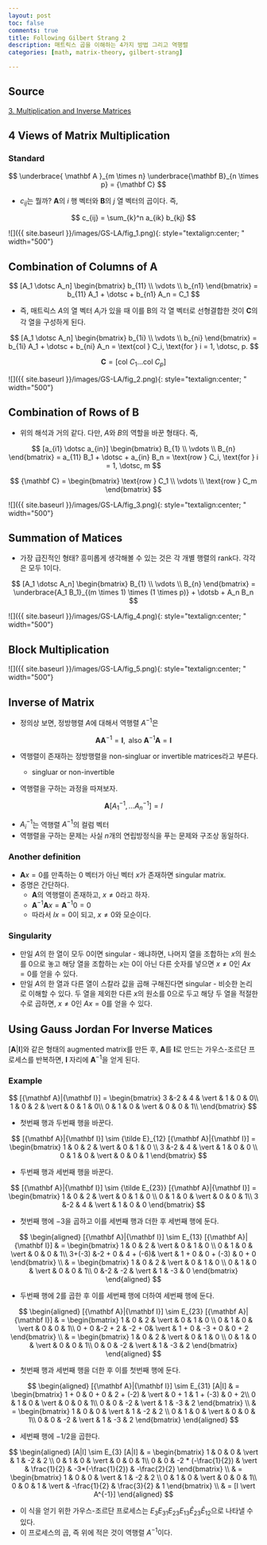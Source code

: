 ```yaml
---
layout: post
toc: false
comments: true
title: Following Gilbert Strang 2
description: 매트릭스 곱을 이해하는 4가지 방법 그리고 역행렬 
categories: [math, matrix-theory, gilbert-strang]

---
```



## Source 

[3. Multiplication and Inverse Matrices](https://www.youtube.com/watch?v=FX4C-JpTFgY)

## 4 Views of Matrix Multiplication 

### Standard 

$$
\underbrace{ \mathbf A }_{m \times n} \underbrace{\mathbf B}_{n \times p} = {\mathbf C}
$$

- $c_{ij}$는 뭘까? $\mathbf A$의 $i$ 행 벡터와 $\mathbf B$의 $j$ 열 벡터의 곱이다. 즉, 

$$
c_{ij} = \sum_{k}^n a_{ik} b_{kj}
$$

![]({{ site.baseurl }}/images/GS-LA/fig_1.png){: style="textalign:center; " width="500"}

## Combination of Columns of A 

$$
[A_1 \dotsc A_n] 
\begin{bmatrix}
b_{11} \\
\vdots \\
b_{n1}
\end{bmatrix} = b_{11} A_1 + \dotsc + b_{n1} A_n = C_1
$$

- 즉, 매트릭스 $A$의 열 벡터 $A_i$가 있을 때 이를 B의 각 열 벡터로 선형결합한 것이 $\mathbf C$의 각 열을 구성하게 된다. 

$$
[A_1 \dotsc A_n] 
\begin{bmatrix}
b_{1i} \\
\vdots \\
b_{ni}
\end{bmatrix} = b_{1i} A_1 + \dotsc + b_{ni} A_n = \text{col } C_i, \text{for } i = 1, \dotsc, p.
$$

$$
{\mathbf C} = [\text{col }C_1 \dotsc \text{col } C_p]
$$


![]({{ site.baseurl }}/images/GS-LA/fig_2.png){: style="textalign:center; " width="500"}

## Combination of Rows of B 

- 위의 해석과 거의 같다. 다만, $A$와 $B$의 역할을 바꾼 형태다. 즉, 

$$
[a_{i1} \dotsc a_{in}] 
\begin{bmatrix}
B_{1} \\
\vdots \\
B_{n}
\end{bmatrix} = a_{11} B_1 + \dotsc + a_{in} B_n = \text{row } C_i, \text{for } i = 1, \dotsc, m
$$

$$
{\mathbf C} =
\begin{bmatrix} 
\text{row } C_1 \\
\vdots \\
\text{row } C_m
\end{bmatrix}
$$


![]({{ site.baseurl }}/images/GS-LA/fig_3.png){: style="textalign:center; " width="500"}

## Summation of Matices 

- 가장 급진적인 형태? 흥미롭게 생각해볼 수 있는 것은 각 개별 행렬의 rank다. 각각은 모두 1이다. 

$$
[A_1 \dotsc A_n]
\begin{bmatrix}
B_{1} \\
\vdots \\
B_{n}
\end{bmatrix} = \underbrace{A_1 B_1}_{(m \times 1) \times (1 \times p)} + \dotsb + A_n B_n
$$

![]({{ site.baseurl }}/images/GS-LA/fig_4.png){: style="textalign:center; " width="500"}

## Block Multiplication 

![]({{ site.baseurl }}/images/GS-LA/fig_5.png){: style="textalign:center; " width="500"}

## Inverse of Matrix 

- 정의상 보면, 정방행렬 $A$에 대해서 역행렬 $A^{-1}$은 

$$
{\mathbf A} {\mathbf A}^{-1} = {\mathbf I}, \text{ also } {\mathbf A}^{-1} {\mathbf A} = {\mathbf I}
$$

- 역행렬이 존재하는 정방행렬을 non-singluar or invertible matrices라고 부른다. 
	- singluar or non-invertible 

- 역행렬을 구하는 과정을 따져보자. 

$$
{\mathbf A} [A^{-1}_1, \dotsc A^{-1}_n] = I 
$$

- $A^{-1}_i$는 역행렬 $A^{-1}$의 컬럼 벡터 
- 역행렬을 구하는 문제는 사실 $n$개의 연립방정식을 푸는 문제와 구조상 동일하다. 

### Another definition 

- ${\mathbf A} x = 0$를 만족하는 $0$ 벡터가 아닌 벡터 $x$가 존재하면 singular matrix. 
- 증명은 간단하다. 
	- $\mathbf A$의 역행렬이 존재하고, $x \neq 0$라고 하자.
	- ${\mathbf A}^{-1} {\mathbf A} x = {\mathbf A}^{-1} 0 = 0$ 
	- 따라서 $Ix = 0$이 되고, $x \neq 0$와 모순이다.  

### Singularity 

- 만일 $A$의 한 열이 모두 0이면 singular 
		- 왜냐하면, 나머지 열을 조합하는 $x$의 원소를 0으로 놓고 해당 열을 조합하는 $x$는 0이 아닌 다른 숫자를 넣으면 $x \neq 0$인 $A x = 0$를 얻을 수 있다. 
- 만일 $A$의 한 열과 다른 열이 스칼라 값을 곱해 구해진다면 singular 
		- 비슷한 논리로 이해할 수 있다. 두 열을 제외한 다른 $x$의 원소를 0으로 두고 해당 두 열을 적절한 수로 곱하면, $x \neq 0$인 $A x = 0$를 얻을 수 있다. 

## Using Gauss Jordan For Inverse Matices 

$[{\mathbf A} \vert {\mathbf I}]$와 같은 형태의 augmented matrix를 만든 후, $\mathbf A$를 $\mathbf I$로 만드는 가우스-조르단 프로세스를 반복하면, $\mathbf I$ 자리에 ${\mathbf A}^{-1}$을 얻게 된다. 

### Example 

$$
[{\mathbf A}|{\mathbf I}] = 
\begin{bmatrix}
3 &-2 & 4 & \vert & 1 & 0 & 0\\ 
1 & 0 & 2 & \vert & 0 & 1 & 0\\
0 & 1 & 0 & \vert & 0 & 0 & 1\\
\end{bmatrix}
$$

- 첫번째 행과 두번째 행을 바꾼다. 

$$
[{\mathbf A}|{\mathbf I}]  \sim 
{\tilde E}_{12} [{\mathbf A}|{\mathbf I}]  = 
\begin{bmatrix}
1 & 0 & 2 & \vert & 0 & 1 & 0 \\
3 &-2 & 4 & \vert & 1 & 0 & 0 \\
0 & 1 & 0 & \vert & 0 & 0 & 1 
\end{bmatrix}
$$

- 두번째 행과 세번째 행을 바꾼다. 

$$
[{\mathbf A}|{\mathbf I}] \sim
{\tilde E_{23}} [{\mathbf A}|{\mathbf I}] = 
\begin{bmatrix}
1 & 0 & 2 & \vert & 0 & 1 & 0 \\
0 & 1 & 0 & \vert & 0 & 0 & 1\\
3 &-2 & 4 & \vert & 1 & 0 & 0
\end{bmatrix}
$$

- 첫번째 행에 $-3$을 곱하고 이를 세번째 행과 더한 후 세번째 행에 둔다. 

$$
\begin{aligned}
[{\mathbf A}|{\mathbf I}] \sim
E_{13} [{\mathbf A}|{\mathbf I}] & = 
\begin{bmatrix}
1 & 0 & 2 & \vert & 0 & 1 & 0 \\
0 & 1 & 0 & \vert & 0 & 0 & 1\\
3+(-3) &-2 + 0 & 4 + (-6)& \vert & 1 + 0 & 0 + (-3) & 0 + 0
\end{bmatrix} \\
& = 
\begin{bmatrix}
1 & 0 & 2 & \vert & 0 & 1 & 0 \\
0 & 1 & 0 & \vert & 0 & 0 & 1\\
0 &-2 & -2 & \vert & 1 & -3 &  0
\end{bmatrix}
\end{aligned}
$$

- 두번째 행에 2를 곱한 후 이를 세번째 행에 더하여 세번째 행에 둔다. 

$$
\begin{aligned}
[{\mathbf A}|{\mathbf I}] \sim
E_{23} [{\mathbf A}|{\mathbf I}] & = 
\begin{bmatrix}
1 & 0 & 2 & \vert & 0 & 1 & 0 \\
0 & 1 & 0 & \vert & 0 & 0 & 1\\
0 + 0 &-2 + 2 & -2 + 0& \vert & 1 + 0 & -3 + 0 &  0 + 2
\end{bmatrix} \\
& = 
\begin{bmatrix}
1 & 0 & 2 & \vert & 0 & 1 & 0 \\
0 & 1 & 0 & \vert & 0 & 0 & 1\\
0 & 0 & -2 & \vert & 1 & -3 &  2
\end{bmatrix}
\end{aligned}
$$

- 첫번째 행과 세번째 행을 더한 후 이를 첫번째 행에 둔다. 

$$
\begin{aligned}
[{\mathbf A}|{\mathbf I}] \sim
E_{31} [A|I] & = 
\begin{bmatrix}
1 + 0 & 0 + 0 & 2 + (-2) & \vert & 0 + 1 & 1 + (-3) & 0 + 2\\
0 & 1 & 0 & \vert & 0 & 0 & 1\\
0 & 0 & -2 & \vert & 1 & -3 &  2
\end{bmatrix} \\
& = 
\begin{bmatrix}
1 & 0 & 0 & \vert & 1 & -2 & 2 \\
0 & 1 & 0 & \vert & 0 & 0 & 1\\
0 & 0 & -2 & \vert & 1 & -3 &  2
\end{bmatrix}
\end{aligned}
$$

- 세번째 행에 $-1/2$을 곱한다. 

$$
\begin{aligned}
[A|I] \sim
E_{3} [A|I] & = 
\begin{bmatrix}
1 & 0 & 0 & \vert & 1 & -2 & 2 \\
0 & 1 & 0 & \vert & 0 & 0 & 1\\
0 & 0 & -2 * (-\frac{1}{2}) & \vert & \frac{1}{2} & -3*(-\frac{1}{2}) & -\frac{2}{2}
\end{bmatrix} \\
& = 
\begin{bmatrix}
1 & 0 & 0 & \vert & 1 & -2 & 2 \\
0 & 1 & 0 & \vert & 0 & 0 & 1\\
0 & 0 & 1 & \vert & -\frac{1}{2} & \frac{3}{2} &  1
\end{bmatrix} \\
& = [I \vert A^{-1}]
\end{aligned}
$$

- 이 식을 얻기 위한 가우스-조르단 프로세스는 $E_3 E_{31} E_{23} E_{13} {\tilde E_{23}} {\tilde E}_{12}$으로 나타낼 수 있다. 
- 이 프로세스의 곱, 즉 위에 적은 것이 역행렬 $A^{-1}$이다. 
<!--stackedit_data:
eyJoaXN0b3J5IjpbLTMwNzI1MTY3NiwtOTIzMzYyMTQ3LDIwMz
k5ODEzMjIsODc4MTY1Nzc1LDI2NDM2MjU2OCwyNzA2OTY0NzEs
LTEzNDY3MjUwOTksLTE1ODMwNDU5MTYsLTQ0MjI4NDg1Ml19
-->